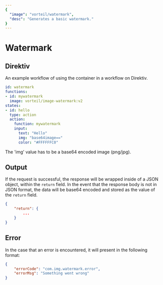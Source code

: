 ```yaml
---
{
  "image": "vorteil/watermark",
  "desc": "Generates a basic watermark."
}
---
```

# Watermark

## Direktiv

An example workflow of using the container in a workflow on Direktiv.


```yaml
id: watermark
functions:
- id: mywatermark
  image: vorteil/image-watermark:v2
states:
- id: hello
  type: action
  action:
    function: mywatermark
    input: 
      text: "Hello"
      img: "base64image=="
      color: "#FFFFFFC0"
```

The 'img' value has to be a base64 encoded image (png/jpg).

## Output

If the request is successful, the response will be wrapped inside of a JSON object, within the `return` field.
In the event that the response body is not in JSON format, the data will be base64 encoded and stored as the value of the `return` field.


```json
{
    "return": {
        ...
    }
}
```

## Error

In the case that an error is encountered, it will present in the following format:

```json
{
    "errorCode": "com.img.watermark.error",
    "errorMsg": "Something went wrong"
}
```
